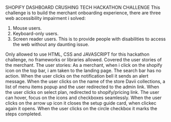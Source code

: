 SHOPIFY DASHBOARD
CRUSHING TECH HACKATHON CHALLENGE
This challenge is to build the merchant onboarding experience, there are three web accessibility impairment i solved:
1. Mouse users.
2. Keyboard-only users.
3. Screen reader users.
This is to provide people with disabilities to access the web without any daunting issue.

Only allowed to use HTML, CSS and JAVASCRIPT for this hackathon challenge, no frameworks or libraries allowed.
Covered the user stories of the merchant.
The user stories:
As a merchant, when  i click on the shopify icon on the top bar, i am taken to the landing page.
The search bar has no action.
When the user clicks on the notification bell it sends an alert message.
When the user clicks on the name of the store Davii collections, a list of menu items popup and the user redirected to the admin link.
When the user clicks on select plan, redirected to shopify/pricing link. 
The user can hover, focus on the icons and checkboxes seamlessly.
When the user clicks on the arrow up icon it closes the setup guide card, when clickec again it opens.
When the user clicks on the circle checkbox it marks the steps completed.


